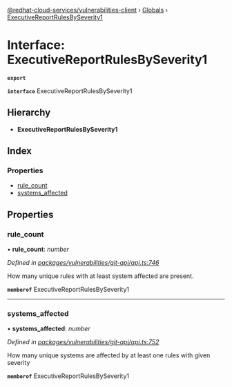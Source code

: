 [@redhat-cloud-services/vulnerabilities-client](../README.md) › [Globals](../globals.md) › [ExecutiveReportRulesBySeverity1](executivereportrulesbyseverity1.md)

# Interface: ExecutiveReportRulesBySeverity1

**`export`** 

**`interface`** ExecutiveReportRulesBySeverity1

## Hierarchy

* **ExecutiveReportRulesBySeverity1**

## Index

### Properties

* [rule_count](executivereportrulesbyseverity1.md#rule_count)
* [systems_affected](executivereportrulesbyseverity1.md#systems_affected)

## Properties

###  rule_count

• **rule_count**: *number*

*Defined in [packages/vulnerabilities/git-api/api.ts:746](https://github.com/RedHatInsights/javascript-clients/blob/master/packages/vulnerabilities/git-api/api.ts#L746)*

How many unique rules with at least system affected are present.

**`memberof`** ExecutiveReportRulesBySeverity1

___

###  systems_affected

• **systems_affected**: *number*

*Defined in [packages/vulnerabilities/git-api/api.ts:752](https://github.com/RedHatInsights/javascript-clients/blob/master/packages/vulnerabilities/git-api/api.ts#L752)*

How many unique systems are affected by at least one rules with given severity

**`memberof`** ExecutiveReportRulesBySeverity1
